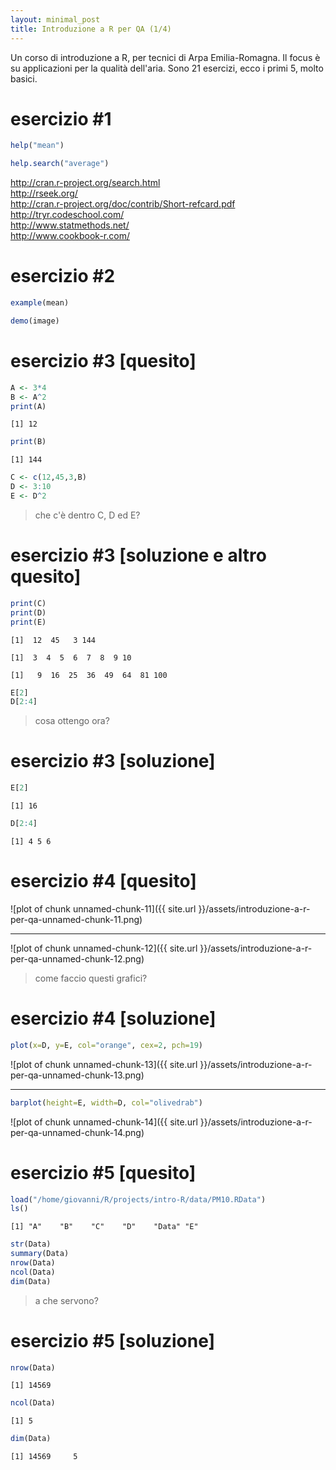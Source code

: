```yaml
---
layout: minimal_post
title: Introduzione a R per QA (1/4)
---
```


Un corso di introduzione a R, per tecnici di Arpa Emilia-Romagna. Il focus è su applicazioni per la qualità dell'aria. Sono 21 esercizi, ecco i primi 5, molto basici.


esercizio #1
===

```r
help("mean")
```


```r
help.search("average")
```
http://cran.r-project.org/search.html  
http://rseek.org/  
http://cran.r-project.org/doc/contrib/Short-refcard.pdf  
http://tryr.codeschool.com/  
http://www.statmethods.net/  
http://www.cookbook-r.com/  


esercizio #2
===

```r
example(mean)
```

```r
demo(image)
```


esercizio #3 [quesito]
===

```r
A <- 3*4
B <- A^2
print(A)
```

```
[1] 12
```

```r
print(B)
```

```
[1] 144
```

```r
C <- c(12,45,3,B)
D <- 3:10
E <- D^2
```
> che c'è dentro C, D ed E?

esercizio #3 [soluzione e altro quesito]
===

```r
print(C)
print(D)
print(E)
```

```
[1]  12  45   3 144
```

```
[1]  3  4  5  6  7  8  9 10
```

```
[1]   9  16  25  36  49  64  81 100
```

```r
E[2]
D[2:4]
```
> cosa ottengo ora?


esercizio #3 [soluzione]
===

```r
E[2]
```

```
[1] 16
```

```r
D[2:4]
```

```
[1] 4 5 6
```


esercizio #4 [quesito]
===
![plot of chunk unnamed-chunk-11]({{ site.url }}/assets/introduzione-a-r-per-qa-unnamed-chunk-11.png) 
***
![plot of chunk unnamed-chunk-12]({{ site.url }}/assets/introduzione-a-r-per-qa-unnamed-chunk-12.png) 
> come faccio questi grafici?


esercizio #4 [soluzione]
===

```r
plot(x=D, y=E, col="orange", cex=2, pch=19)
```

![plot of chunk unnamed-chunk-13]({{ site.url }}/assets/introduzione-a-r-per-qa-unnamed-chunk-13.png) 
***

```r
barplot(height=E, width=D, col="olivedrab")
```

![plot of chunk unnamed-chunk-14]({{ site.url }}/assets/introduzione-a-r-per-qa-unnamed-chunk-14.png) 


esercizio #5 [quesito]
===

```r
load("/home/giovanni/R/projects/intro-R/data/PM10.RData")
ls()
```

```
[1] "A"    "B"    "C"    "D"    "Data" "E"   
```

```r
str(Data)
summary(Data)
nrow(Data)
ncol(Data)
dim(Data)
```
> a che servono?

esercizio #5 [soluzione]
===

```r
nrow(Data)
```

```
[1] 14569
```

```r
ncol(Data)
```

```
[1] 5
```

```r
dim(Data)
```

```
[1] 14569     5
```


